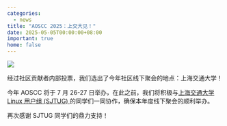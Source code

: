 ```yaml
---
categories:
  - news
title: "AOSCC 2025：上交大见！"
date: 2025-05-05T00:00:00+08:00
important: true
home: false
---
```

 
![](/assets/news/aoscc-2025-announce.png)

经过社区贡献者内部投票，我们选出了今年社区线下聚会的地点：上海交通大学！

今年 AOSCC 将于 7 月 26-27 日举办，在此之前，我们将积极与[上海交通大学 Linux 用户组 (SJTUG) ](https://sjtug.org/) 的同学们一同协作，确保本年度线下聚会的顺利举办。

再次感谢 SJTUG 同学们的鼎力支持！